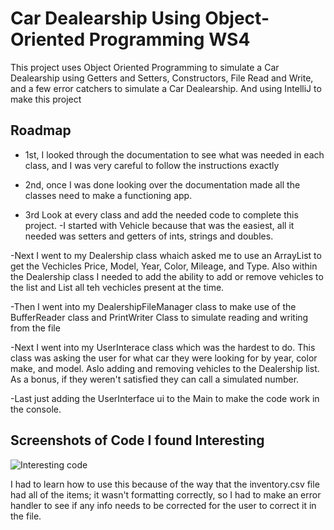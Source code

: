 
# Car Dealearship Using Object-Oriented Programming WS4
This project uses Object Oriented Programming to simulate a Car Dealearship using Getters and Setters, Constructors, File Read and Write, and a few error catchers to simulate a Car Dealearship. And using IntelliJ to make this project 


## Roadmap

- 1st, I looked through the documentation to see what was needed in each class, and I was very careful to follow the instructions exactly 

- 2nd, once I was done looking over the documentation made all the classes need to make a functioning app. 

- 3rd Look at every class and add the needed code to complete this project.
-I started with Vehicle because that was the easiest, all it needed was setters and getters of ints, strings and doubles.

-Next I went to my Dealership class whaich asked me to use an ArrayList to get the Vechicles Price, Model, Year, Color, Mileage, and Type. Also within the Dealership class I needed to add the ability to add or remove vehicles to the list and List all teh vechicles present at the time.

-Then I went into my DealershipFileManager class to make use of the BufferReader class and PrintWriter Class to simulate reading and writing from the file

-Next I went into my UserInterace class which was the hardest to do. This class was asking the user for what car they were looking for by year, color make, and model. Aslo adding and removing vehicles to the Dealership list. As a bonus, if they weren't satisfied they can call a simulated number.

-Last just adding the UserInterface ui to the Main to make the code work in the console. 




## Screenshots of Code I found Interesting 

![Interesting code ](https://github.com/user-attachments/assets/026f9e6d-ac23-42d6-896e-364deae05570)


I had to learn how to use this because of the way that the inventory.csv file had all of the items; it wasn't formatting correctly, so I had to make an error handler to see if any info needs to be corrected for the user to correct it in the file.
